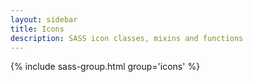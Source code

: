 ```yaml
---
layout: sidebar
title: Icons
description: SASS icon classes, mixins and functions
---
```


{% include sass-group.html group='icons' %}